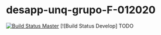# desapp-unq-grupo-F-012020

[![Build Status Master](https://api.travis-ci.com/PabloGMarrero/desapp-unq-grupo-F-012020.svg?branch=master)](https://travis-ci.org/github/PabloGMarrero/desapp-unq-grupo-F-012020)
[![Build Status Develop] TODO
